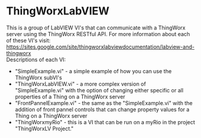 # ThingWorxLabVIEW
This is a group of LabVIEW VI's that can communicate with a ThingWorx server using the ThingWorx RESTful API. For more information about each of these VI's visit: <a href="https://sites.google.com/site/thingworxlabviewdocumentation/labview-and-thingworx">https://sites.google.com/site/thingworxlabviewdocumentation/labview-and-thingworx</a> <br>
Descriptions of each VI: <br>
- "SimpleExample.vi" - a simple example of how you can use the ThingWorx subVI's <br>
- "ThingWorxLabVIEW.vi" - a more complex version of "SimpleExample.vi" with the option of changing either specific or all properties of a Thing on a ThingWorx server <br>
- "FrontPannelExample.vi" - the same as the "SimpleExample.vi" with the addition of front pannel controls that can change property values for a Thing on a ThingWorx server <br>
- "ThingWorxmyRio" - this is a VI that can be run on a myRio in the project "ThingWorxLV Project." <br>
